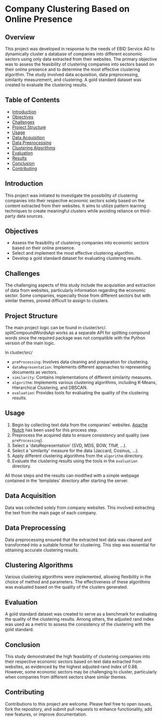 # Company Clustering Based on Online Presence

## Overview

This project was developed in response to the needs of EBID Service AG to dynamically cluster a database of companies into different economic sectors using only data extracted from their websites. The primary objective was to assess the feasibility of clustering companies into sectors based on their online presence and to determine the most effective clustering algorithm. The study involved data acquisition, data preprocessing, similarity measurement, and clustering. A gold standard dataset was created to evaluate the clustering results. 

## Table of Contents

- [Introduction](#introduction)
- [Objectives](#objectives)
- [Challenges](#challenges)
- [Project Structure](#project-structure)
- [Usage](#usage)
- [Data Acquisition](#data-acquisition)
- [Data Preprocessing](#data-preprocessing)
- [Clustering Algorithms](#clustering-algorithms)
- [Evaluation](#evaluation)
- [Results](#results)
- [Conclusion](#conclusion)
- [Contributing](#contributing)

## Introduction

This project was initiated to investigate the possibility of clustering companies into their respective economic sectors solely based on the content extracted from their websites. It aims to utilize pattern learning techniques to create meaningful clusters while avoiding reliance on third-party data sources.

## Objectives

- Assess the feasibility of clustering companies into economic sectors based on their online presence.
- Select and implement the most effective clustering algorithm.
- Develop a gold standard dataset for evaluating clustering results.

## Challenges

The challenging aspects of this study include the acquisition and extraction of data from websites, particularly information regarding the economic sector. Some companies, especially those from different sectors but with similar themes, proved difficult to assign to clusters.

## Project Structure
The main project logic can be found in cluster/src/. splitCompoundWordsApi works as a separate API for splitting compound words since the required package was not compatible with the Python version of the main logic.

In cluster/src/
- `preProcessing`: Involves data cleaning and preparation for clustering. 
- `dataRepresentation`: Implements different approaches to representing documents as vectors.
- `similarity`: Contains implementations of different similarity measures.
- `algorithm`: Implements various clustering algorithms, including K-Means, Hierarchical Clustering, and DBSCAN.
- `evaluation`: Provides tools for evaluating the quality of the clustering results.

## Usage

1. Begin by collecting text data from the companies' websites. [Apache Nutch](https://nutch.apache.org/) has been used for this process step.
2. Preprocess the acquired data to ensure consistency and quality (see `preProcessing`).
3. Select a 'dataRepresentation' (SVD, MDS, BOW, TfIdf, ...).
4. Select a 'similarity' measure for the data (Jaccard, Cosinus, ...).
5. Apply different clustering algorithms from the `algorithm` directory.
6. Evaluate the clustering results using the tools in the `evaluation` directory.

All those steps and the results can modified with a simple webpage contained in the 'templates' directory after starting the server.

## Data Acquisition

Data was collected solely from company websites. This involved extracting the text from the main page of each company.

## Data Preprocessing

Data preprocessing ensured that the extracted text data was cleaned and transformed into a suitable format for clustering. This step was essential for obtaining accurate clustering results.

## Clustering Algorithms

Various clustering algorithms were implemented, allowing flexibility in the choice of method and parameters. The effectiveness of these algorithms was evaluated based on the quality of the clusters generated.

## Evaluation

A gold standard dataset was created to serve as a benchmark for evaluating the quality of the clustering results. Among others, the adjusted rand index was used as a metric to assess the consistency of the clustering with the gold standard.

## Conclusion

This study demonstrated the high feasibility of clustering companies into their respective economic sectors based on text data extracted from websites, as evidenced by the highest adjusted rand index of 0.88. However, some economic sectors may be challenging to cluster, particularly when companies from different sectors share similar themes.

## Contributing

Contributions to this project are welcome. Please feel free to open issues, fork the repository, and submit pull requests to enhance functionality, add new features, or improve documentation.
